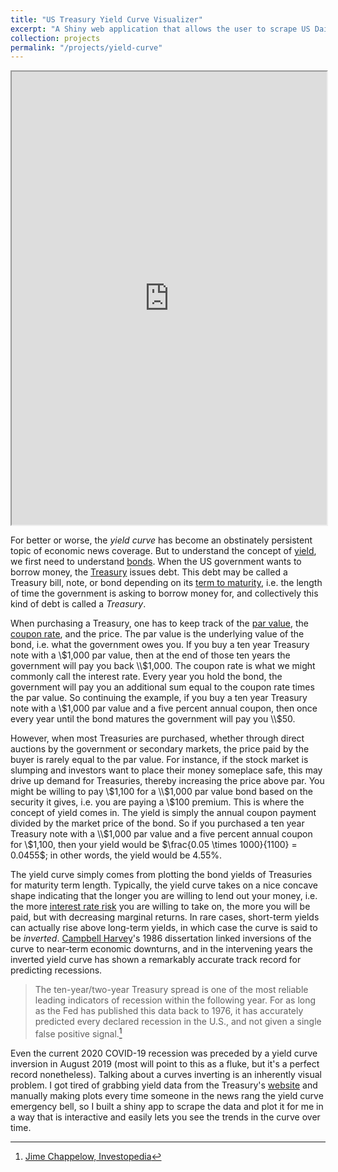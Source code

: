 ```yaml
---
title: "US Treasury Yield Curve Visualizer"
excerpt: "A Shiny web application that allows the user to scrape US Daily Treasury Yield Curve rates and plot them as a 3D surface.<br/><img src='/images/yield-curve.PNG'>"
collection: projects
permalink: "/projects/yield-curve"
---
```


<iframe src="https://davis-berlind.shinyapps.io/treasury-yield/" width="100%" height="725"></iframe>
<br/>

For better or worse, the *yield curve* has become an obstinately persistent topic of economic
news coverage. But to understand the concept of [yield](https://www.investopedia.com/terms/y/yield.asp),
we first need to understand [bonds](https://www.investopedia.com/terms/b/bond.asp). When the US
government wants to borrow money, the [Treasury](https://en.wikipedia.org/wiki/United_States_Department_of_the_Treasury)
issues debt. This debt may be called a Treasury bill, note, or bond depending on its 
[term to maturity](https://www.investopedia.com/terms/t/termtomaturity.asp), i.e. the length of
time the government is asking to borrow money for, and collectively this kind of debt is called
a *Treasury*.

When purchasing a Treasury, one has to keep track of the [par value](https://www.investopedia.com/terms/p/parvalue.asp),
the [coupon rate](https://www.investopedia.com/terms/c/coupon-rate.asp),
and the price. The par value is the underlying value of the bond, i.e. what the government owes
you. If you buy a ten year Treasury note with a \\$1,000 par value, then at the end of those ten
years the government will pay you back \\$1,000. The coupon rate is what we might commonly call
the interest rate. Every year you hold the bond, the government will pay you an additional sum
equal to the coupon rate times the par value. So continuing the example, if you buy a ten year
Treasury note with a \\$1,000 par value and a five percent annual coupon, then once every year
until the bond matures the government will pay you \\$50.

However, when most Treasuries are purchased, whether through direct auctions by the government
or secondary markets, the price paid by the buyer is rarely equal to the par value. For instance,
if the stock market is slumping and investors want to place their money someplace safe, this may
drive up demand for Treasuries, thereby increasing the price above par. You might be willing to
pay \\$1,100 for a \\$1,000 par value bond based on the security it gives, i.e. you are paying a
\\$100 premium. This is where the concept of yield comes in. The yield is simply the annual
coupon payment divided by the market price of the bond. So if you purchased a ten year Treasury
note with a \\$1,000 par value and a five percent annual coupon for \\$1,100, then your yield
would be $\frac{0.05 \times 1000}{1100} = 0.0455$; in other words, the yield would be 4.55%.

The yield curve simply comes from plotting the bond yields of Treasuries for maturity term
length. Typically, the yield curve takes on a nice concave shape indicating that the longer you
are willing to lend out your money, i.e. the more [interest rate risk](https://www.investopedia.com/terms/i/interestraterisk.asp)
you are willing to take on, the more you will be paid, but with decreasing marginal returns. In
rare cases, short-term yields can actually rise above long-term yields, in which case the curve
is said to be *inverted*. [Campbell Harvey](https://en.wikipedia.org/wiki/Campbell_Harvey)'s
1986 dissertation linked inversions of the curve to near-term economic downturns, and in the
intervening years the inverted yield curve has shown a remarkably accurate track record for
predicting recessions.

> The ten-year/two-year Treasury spread is one of the most reliable leading indicators of 
> recession within the following year. For as long as the Fed has published this data back to 1976, 
> it has accurately predicted every declared recession in the U.S., and not given a single false
> positive signal.[^1]

[^1]: [Jime Chappelow, Investopedia](https://www.investopedia.com/terms/i/invertedyieldcurve.asp)

Even the current 2020 COVID-19 recession was preceded by a yield curve inversion in August 2019
(most will point to this as a fluke, but it's a perfect record nonetheless). Talking about a
curves inverting is an inherently visual problem. I got tired of grabbing yield data from the
Treasury's [website](https://www.treasury.gov/resource-center/data-chart-center/interest-rates)
and manually making plots every time someone in the news rang the yield curve emergency bell,
so I built a shiny app to scrape the data and plot it for me in a way that is interactive and 
easily lets you see the trends in the curve over time.
